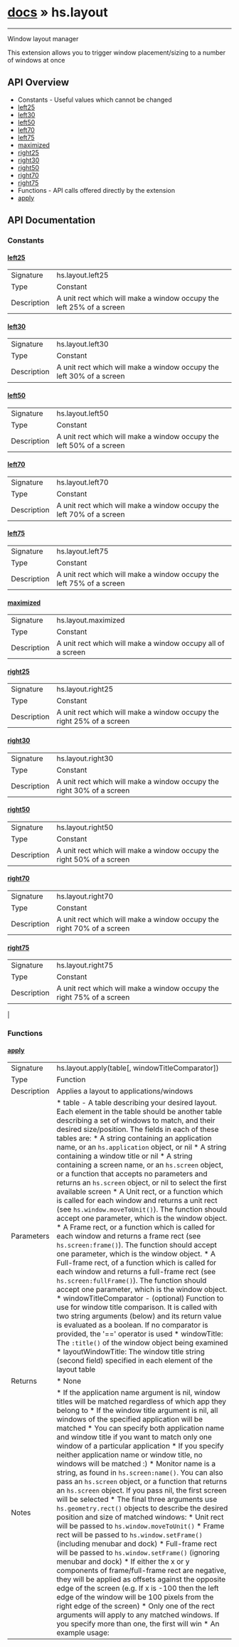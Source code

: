 # [docs](index.md) » hs.layout
---

Window layout manager

This extension allows you to trigger window placement/sizing to a number of windows at once

## API Overview
* Constants - Useful values which cannot be changed
 * [left25](#left25)
 * [left30](#left30)
 * [left50](#left50)
 * [left70](#left70)
 * [left75](#left75)
 * [maximized](#maximized)
 * [right25](#right25)
 * [right30](#right30)
 * [right50](#right50)
 * [right70](#right70)
 * [right75](#right75)
* Functions - API calls offered directly by the extension
 * [apply](#apply)

## API Documentation
### Constants

#### [left25](#left25)
|             |                 |
| ------------|-----------------|
| Signature   | hs.layout.left25  |
| Type        | Constant |
| Description | A unit rect which will make a window occupy the left 25% of a screen |


#### [left30](#left30)
|             |                 |
| ------------|-----------------|
| Signature   | hs.layout.left30  |
| Type        | Constant |
| Description | A unit rect which will make a window occupy the left 30% of a screen |


#### [left50](#left50)
|             |                 |
| ------------|-----------------|
| Signature   | hs.layout.left50  |
| Type        | Constant |
| Description | A unit rect which will make a window occupy the left 50% of a screen |


#### [left70](#left70)
|             |                 |
| ------------|-----------------|
| Signature   | hs.layout.left70  |
| Type        | Constant |
| Description | A unit rect which will make a window occupy the left 70% of a screen |


#### [left75](#left75)
|             |                 |
| ------------|-----------------|
| Signature   | hs.layout.left75  |
| Type        | Constant |
| Description | A unit rect which will make a window occupy the left 75% of a screen |


#### [maximized](#maximized)
|             |                 |
| ------------|-----------------|
| Signature   | hs.layout.maximized  |
| Type        | Constant |
| Description | A unit rect which will make a window occupy all of a screen |


#### [right25](#right25)
|             |                 |
| ------------|-----------------|
| Signature   | hs.layout.right25  |
| Type        | Constant |
| Description | A unit rect which will make a window occupy the right 25% of a screen |


#### [right30](#right30)
|             |                 |
| ------------|-----------------|
| Signature   | hs.layout.right30  |
| Type        | Constant |
| Description | A unit rect which will make a window occupy the right 30% of a screen |


#### [right50](#right50)
|             |                 |
| ------------|-----------------|
| Signature   | hs.layout.right50  |
| Type        | Constant |
| Description | A unit rect which will make a window occupy the right 50% of a screen |


#### [right70](#right70)
|             |                 |
| ------------|-----------------|
| Signature   | hs.layout.right70  |
| Type        | Constant |
| Description | A unit rect which will make a window occupy the right 70% of a screen |


#### [right75](#right75)
|             |                 |
| ------------|-----------------|
| Signature   | hs.layout.right75  |
| Type        | Constant |
| Description | A unit rect which will make a window occupy the right 75% of a screen |
 |

### Functions

#### [apply](#apply)
|             |                 |
| ------------|-----------------|
| Signature   | hs.layout.apply(table[, windowTitleComparator])  |
| Type        | Function |
| Description | Applies a layout to applications/windows |
| Parameters |  * table - A table describing your desired layout. Each element in the table should be another table describing a set of windows to match, and their desired size/position. The fields in each of these tables are:  * A string containing an application name, or an `hs.application` object, or nil  * A string containing a window title or nil  * A string containing a screen name, or an `hs.screen` object, or a function that accepts no parameters and returns an `hs.screen` object, or nil to select the first available screen  * A Unit rect, or a function which is called for each window and returns a unit rect (see `hs.window.moveToUnit()`). The function should accept one parameter, which is the window object.  * A Frame rect, or a function which is called for each window and returns a frame rect (see `hs.screen:frame()`). The function should accept one parameter, which is the window object.  * A Full-frame rect, of a function which is called for each window and returns a full-frame rect (see `hs.screen:fullFrame()`). The function should accept one parameter, which is the window object. * windowTitleComparator - (optional) Function to use for window title comparison. It is called with two string arguments (below) and its return value is evaluated as a boolean. If no comparator is provided, the '==' operator is used  * windowTitle: The `:title()` of the window object being examined  * layoutWindowTitle: The window title string (second field) specified in each element of the layout table |
| Returns |  * None |
| Notes |  * If the application name argument is nil, window titles will be matched regardless of which app they belong to * If the window title argument is nil, all windows of the specified application will be matched * You can specify both application name and window title if you want to match only one window of a particular application * If you specify neither application name or window title, no windows will be matched :) * Monitor name is a string, as found in `hs.screen:name()`. You can also pass an `hs.screen` object, or a function that returns an `hs.screen` object. If you pass nil, the first screen will be selected * The final three arguments use `hs.geometry.rect()` objects to describe the desired position and size of matched windows:   * Unit rect will be passed to `hs.window.moveToUnit()`   * Frame rect will be passed to `hs.window.setFrame()` (including menubar and dock)   * Full-frame rect will be passed to `hs.window.setFrame()` (ignoring menubar and dock) * If either the x or y components of frame/full-frame rect are negative, they will be applied as offsets against the opposite edge of the screen (e.g. If x is -100 then the left edge of the window will be 100 pixels from the right edge of the screen) * Only one of the rect arguments will apply to any matched windows. If you specify more than one, the first will win * An example usage: |
